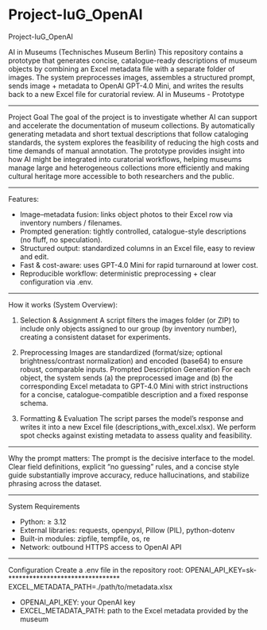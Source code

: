 # Project-IuG_OpenAI
Project-IuG_OpenAI

AI in Museums (Technisches Museum Berlin)
This repository contains a prototype that generates concise, catalogue-ready descriptions of museum objects by combining an Excel metadata file with a separate folder of images. The system preprocesses images, assembles a structured prompt, sends image + metadata to OpenAI GPT-4.0 Mini, and writes the results back to a new Excel file for curatorial review.
AI in Museums - Prototype

___

Project Goal
The goal of the project is to investigate whether AI can support and accelerate the documentation of museum collections. By automatically generating metadata and short textual descriptions that follow cataloging standards, the system explores the feasibility of reducing the high costs and time demands of manual annotation. The prototype provides insight into how AI might be integrated into curatorial workflows, helping museums manage large and heterogeneous collections more efficiently and making cultural heritage more accessible to both researchers and the public.
___

Features:
- Image–metadata fusion: links object photos to their Excel row via inventory numbers / filenames.
- Prompted generation: tightly controlled, catalogue-style descriptions (no fluff, no speculation).
- Structured output: standardized columns in an Excel file, easy to review and edit.
- Fast & cost-aware: uses GPT-4.0 Mini for rapid turnaround at lower cost.
- Reproducible workflow: deterministic preprocessing + clear configuration via .env.
___

How it works (System Overview): 
1. Selection & Assignment
A script filters the images folder (or ZIP) to include only objects assigned to our group (by inventory number), creating a consistent dataset for experiments.

2. Preprocessing
Images are standardized (format/size; optional brightness/contrast normalization) and encoded (base64) to ensure robust, comparable inputs. Prompted Description Generation
For each object, the system sends (a) the preprocessed image and (b) the corresponding Excel metadata to GPT-4.0 Mini with strict instructions for a concise, catalogue-compatible description and a fixed response schema.

3. Formatting & Evaluation
The script parses the model’s response and writes it into a new Excel file (descriptions_with_excel.xlsx). We perform spot checks against existing metadata to assess quality and feasibility.
___

Why the prompt matters: The prompt is the decisive interface to the model. Clear field definitions, explicit “no guessing” rules, and a concise style guide substantially improve accuracy, reduce hallucinations, and stabilize phrasing across the dataset.
___
System Requirements
- Python: ≥ 3.12
- External libraries: requests, openpyxl, Pillow (PIL), python-dotenv
- Built-in modules: zipfile, tempfile, os, re
- Network: outbound HTTPS access to OpenAI API
___
Configuration
Create a .env file in the repository root:
OPENAI_API_KEY=sk-********************************
EXCEL_METADATA_PATH=./path/to/metadata.xlsx
- OPENAI_API_KEY: your OpenAI key
- EXCEL_METADATA_PATH: path to the Excel metadata provided by the museum
